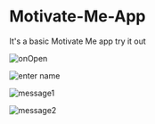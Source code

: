 # Motivate-Me-App
It's a basic Motivate Me app try it out

![onOpen](https://user-images.githubusercontent.com/81978998/130368633-73d7a1eb-d850-44aa-985a-66991a8ee5ea.png)


![enter name](https://user-images.githubusercontent.com/81978998/130368635-682bda3d-c2cd-4452-83a1-628de42d5fbf.png)


![message1](https://user-images.githubusercontent.com/81978998/130368637-e2190207-3ba2-48fc-9149-1b52d5a21652.png)


![message2](https://user-images.githubusercontent.com/81978998/130368638-157ed17a-6b99-4983-87da-34beb73eb03c.png)


